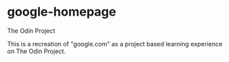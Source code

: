 # google-homepage
The Odin Project

This is a recreation of "google.com" as a project based learning experience on The Odin Project.